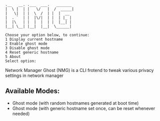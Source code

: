 ```
.__   __. .___  ___.   _______ 
|  \ |  | |   \/   |  /  _____|
|   \|  | |  \  /  | |  |  __  
|  . `  | |  |\/|  | |  | |_ | 
|  |\   | |  |  |  | |  |__| | 
|__| \__| |__|  |__|  \______| 

Choose your option below, to continue:
1 Display current hostname
2 Enable ghost mode 
3 Disable ghost mode
4 Reset generic hostname
5 About
Select option:
```
Network Manager Ghost (NMG) is a CLI frotend to tweak various privacy settings in network manager

## Available Modes:

* Ghost mode (with random hostnames generated at boot time)
* Ghost mode (with generic hostname set once, can be reset whenever needed)
